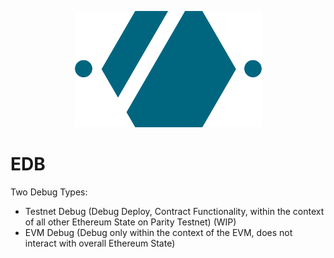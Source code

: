 <p align="center">
  <img src="https://raw.githubusercontent.com/ethdbg/edb/master/edb_logo.png" />
</p>

# EDB

Two Debug Types:
- Testnet Debug (Debug Deploy, Contract Functionality, within the context of all other Ethereum State on Parity Testnet) (WIP)
- EVM Debug (Debug only within the context of the EVM, does not interact with overall Ethereum State)
